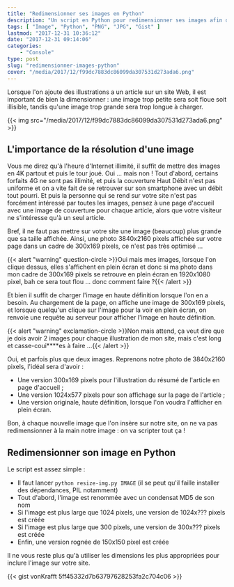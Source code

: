 ```yaml
---
title: "Redimensionner ses images en Python"
description: "Un script en Python pour redimensionner ses images afin d'inclure des images avec une résolution adaptée dans son site Web."
tags: [ "Image", "Python", "PNG", "JPG", "Gist" ]
lastmod: "2017-12-31 10:36:12"
date: "2017-12-31 09:14:06"
categories:
    - "Console"
type: post
slug: "redimensionner-images-python"
cover: "/media/2017/12/f99dc7883dc86099da307531d273ada6.png"
---
```


Lorsque l'on ajoute des illustrations a un article sur un site Web, il est important de bien la dimensionner : une image trop petite sera soit floue soit illisible, tandis qu'une image trop grande sera trop longue à charger.

{{< img src="/media/2017/12/f99dc7883dc86099da307531d273ada6.png" >}}

<!--more-->

## L'importance de la résolution d'une image

Vous me direz qu'à l'heure d'Internet illimité, il suffit de mettre des images en 4K partout et puis le tour joué. Oui ... mais non ! Tout d'abord, certains forfaits 4G ne sont pas illimité, et puis la couverture Haut Débit n'est pas uniforme et on a vite fait de se retrouver sur son smartphone avec un débit tout pourri. Et puis la personne qui se rend sur votre site n'est pas forcément intéressé par toutes les images, pensez à une page d'accueil avec une image de couverture pour chaque article, alors que votre visiteur ne s'intéresse qu'à un seul article.

Bref, il ne faut pas mettre sur votre site une image (beaucoup) plus grande que sa taille affichée. Ainsi, une photo 3840x2160 pixels affichée sur votre page dans un cadre de 300x169 pixels, ce n'est pas très optimisé ...

{{< alert "warning" question-circle >}}Oui mais mes images, lorsque l'on clique dessus, elles s'affichent en plein écran et donc si ma photo dans mon cadre de 300x169 pixels se retrouve en plein écran en 1920x1080 pixel, bah ce sera tout flou ... donc comment faire ?{{< /alert >}}

Et bien il suffit de charger l'image en haute définition lorsque l'on en a besoin. Au chargement de la page, on affiche une image de 300x169 pixels, et lorsque quelqu'un clique sur l'image pour la voir en plein écran, on renvoie une requête au serveur pour afficher l'image en haute définition.

{{< alert "warning" exclamation-circle >}}Non mais attend, ça veut dire que je dois avoir 2 images pour chaque illustration de mon site, mais c'est long et casse-coui****es à faire ...{{< /alert >}}

Oui, et parfois plus que deux images. Reprenons notre photo de 3840x2160 pixels, l'idéal sera d'avoir :

- Une version 300x169 pixels pour l'illustration du résumé de l'article en page d'accueil ;
- Une version 1024x577 pixels pour son affichage sur la page de l'article ;
- Une version originale, haute définition, lorsque l'on voudra l'afficher en plein écran.

Bon, à chaque nouvelle image que l'on insère sur notre site, on ne va pas redimensionner à la main notre image : on va scripter tout ça !

## Redimensionner son image en Python

Le script est assez simple :

- Il faut lancer `python resize-img.py IMAGE` (il se peut qu'il faille installer des dépendances, PIL notamment)
- Tout d'abord, l'image est renommée avec un condensat MD5 de son nom
- Si l'image est plus large que 1024 pixels, une version de 1024x??? pixels est créée
- Si l'image est plus large que 300 pixels, une version de 300x??? pixels est créée
- Enfin, une version rognée de 150x150 pixel est créée

Il ne vous reste plus qu'à utiliser les dimensions les plus appropriées pour inclure l'image sur votre site.

{{< gist vonKrafft 5ff45332d7b63797628253fa2c704c06 >}}